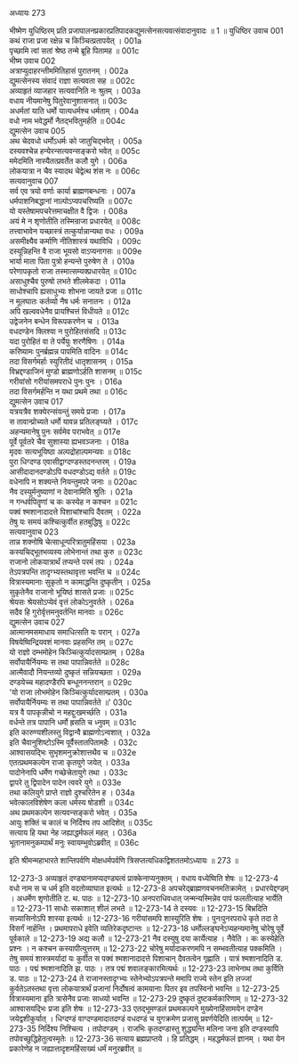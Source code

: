 अध्यायः 273

भीष्मेण युधिष्ठिरम् प्रति प्रजापालनप्रकारप्रतिपादकद्युमत्सेनसत्यवत्संवादानुवादः ॥ 1 ॥
युधिष्ठिर उवाच 	001  
कथं राजा प्रजा रक्षेन्न च किञ्चित्प्रतापयेत् ।	001a  
पृच्छामि त्वां सतां श्रेष्ठ तन्मे ब्रूहि पितामह ॥	001c  
भीष्म उवाच 	002  
अत्राप्युदाहरन्तीममितिहासं पुरातनम् ।	002a  
द्युमत्सेनस्य संवादं राज्ञा सत्यवता सह ॥	002c  
अव्याहृतं व्याजहार सत्यवानिति नः श्रुतम् ।	003a  
वधाय नीयमानेषु पितुरेवानुशासनात् ॥	003c  
अधर्मतां याति धर्मो यात्यधर्मश्च धर्मताम् ।	004a  
वधो नाम भवेद्धर्मो नैतद्भवितुमर्हति ॥	004c  
द्युमत्सेन उवाच 	005  
अथ चेदवधो धर्मोऽधर्मः को जातुचिद्भवेत् ।	005a  
दस्यवश्चेन्न हन्येरन्सत्यवन्सङ्करो भवेत् ॥	005c  
ममेदमिति नास्यैतत्प्रवर्तेत कलौ युगे ।	006a  
लोकयात्रा न चैव स्यादथ चेद्वेत्थ शंस नः ॥	006c  
सत्यवानुवाच 	007  
सर्व एव त्रयो वर्णाः कार्या ब्राह्मणबन्धनाः ।	007a  
धर्मपाशनिबद्धानां नाल्पोऽप्यपचरिष्यति ॥	007c  
यो यस्तेषामपचरेत्तमाचक्षीत वै द्विजः ।	008a  
अयं मे न शृणोतीति तस्मिन्राजा प्रधारयेत् ॥	008c  
तत्त्वाभावेन यच्छास्त्रं तत्कुर्यान्नान्यथा वधः ।	009a  
असमीक्ष्यैव कर्माणि नीतिशास्त्रं यथाविधि ।	009c  
दस्यून्निहन्ति वै राजा भूयसो वाऽप्यनागसः ॥	009e  
भार्या माता पिता पुत्रो हन्यन्ते पुरुषेण ते ।	010a  
परेणापकृतो राजा तस्मात्सम्यक्प्रधारयेत् ॥	010c  
असाधुश्चैव पुरुषो लभते शीलमेकदा ।	011a  
साधोश्चापि ह्यसाधुभ्यः शोभना जायते प्रजा ॥	011c  
न मूलघातः कर्तव्यो नैष धर्मः सनातनः ।	012a  
अपि खल्ववधेनैव प्रायश्चित्तं विधीयते ॥	012c  
उद्वेजनेन बन्धेन विरूपकरणेन च ।	013a  
वधदण्डेन क्लिश्या न पुरोहितसंसदि ॥	013c  
यदा पुरोहितं वा ते पर्येयुः शरणैषिणः ।	014a  
करिष्यामः पुनर्ब्रह्मन्न पापमिति वादिनः ॥	014c  
तदा विसर्गमर्हाः स्युरितीदं धातृशासनम् ।	015a  
विभ्रद्दण्डाजिनं मुण्डो ब्राह्मणोऽर्हति शासनम् ॥	015c  
गरीयांसो गरीयांसमपराधे पुनः पुनः ।	016a  
तदा विसर्गमर्हन्ति न यथा प्रथमे तथा ॥	016c  
द्युमत्सेन उवाच 	017  
यत्रयत्रैव शक्येरन्संयन्तुं समये प्रजाः ।	017a  
स तावान्प्रोच्यते धर्मो यावन्न प्रतिलङ्घ्यते ।	017c  
अहन्यमानेषु पुनः सर्वमेव पराभवेत् ॥	017e  
पूर्वे पूर्वतरे चैव सुशास्या ह्यभवञ्जनाः ।	018a  
मृदवः सत्यभूयिष्ठा अल्पद्रोहाल्पमन्यवः ॥	018c  
पुरा धिग्दण्ड एवासीद्वाग्दण्डस्तदनन्तरम् ।	019a  
आसीदादानदण्डोऽपि वधदण्डोऽद्य वर्तते ॥	019c  
वधेनापि न शक्यन्ते नियन्तुमपरे जनाः ॥	020ac  
नैव दस्युर्मनुष्याणां न देवानामिति श्रुतिः ।	021a  
न गन्धर्वपितॄणां च कः कस्येह न कश्चन ॥	021c  
पक्वं श्मशानादादत्ते पिशाचांश्चापि दैवतम् ।	022a  
तेषु यः समयं कश्चित्कुर्वीत हतबुद्धिषु ॥	022c  
सत्यवानुवाच 	023  
तान्न शक्नोषि चेत्साधून्परित्रातुमहिंसया ।	023a  
कस्यचिद्भूतभव्यस्य लोभेनान्तं तथा कुरु ॥	023c  
राजानो लोकयात्रार्थं तप्यन्ते परमं तपः ।	024a  
तेऽपत्रपन्ति तादृग्भ्यस्तथावृत्ता भवन्ति च ॥	024c  
वित्रास्यमानाः सुकृतो न कामाद्धन्ति दुष्कृतीन् ।	025a  
सुकृतेनैव राजानो भूयिष्ठं शासते प्रजाः ॥	025c  
श्रेयसः श्रेयसोऽप्येवं वृत्तं लोकोऽनुवर्तते ।	026a  
सदैव हि गुरोर्वृत्तमनुवर्तन्ति मानवाः ॥	026c  
द्युमत्सेन उवाच 	027  
आत्मानमसमाधाय समाधित्सति यः परान् ।	027a  
विषयेष्विन्द्रियवशं मानवाः प्रहसन्ति तम् ॥	027c  
यो राज्ञो दम्भमोहेन किञ्चित्कुर्यादसाम्प्रतम् ।	028a  
सर्वोपायैर्नियम्यः स तथा पापान्निवर्तते ॥	028c  
आत्मैवादौ नियन्तव्यो दुष्कृतं सन्नियच्छता ।	029a  
दण्डयेच्च महादण्डैरपि बन्धूननन्तरान् ॥	029c  
\'यो राजा लोभमोहेन किञ्चित्कुर्यादसाम्प्रतम् ।	030a  
सर्वोपायैर्नियम्यः स तथा पापान्निवर्तते ॥\'	030c  
यत्र वै पापकृन्नीचो न महद्दुःखमर्च्छति ।	031a  
वर्धन्ते तत्र पापानि धर्मो ह्रसति च ध्नुवम् ॥	031c  
इति कारुण्यशीलस्तु विद्वान्वै ब्राह्मणोऽन्वशात् ।	032a  
इति चैवानुशिष्टोऽस्मि पूर्वैस्तातपितामहैः ।	032c  
आश्वासयद्भिः सुभृशमनुक्रोशात्तथैव च ॥	032e  
एतत्प्रथमकल्पेन राजा कृतयुगे जयेत् ।	033a  
पादोनेनापि धर्मेण गच्छेत्त्रेतायुगे तथा ।	033c  
द्वापरे तु द्विपादेन पादेन त्ववरे युगे ॥	033e  
तथा कलियुगे प्राप्ते राज्ञो दुश्चरितेन ह ।	034a  
भवेत्कालविशेषेण कला धर्मस्य षोडशी ॥	034c  
अथ प्रथमकल्पेन सत्यवन्सङ्करो भवेत् ।	035a  
आयुः शक्तिं च कालं च निर्दिश्य तप आदिशेत् ॥	035c  
सत्याय हि यथा नेह जह्याद्धर्मफलं महत् ।	036a  
भूतानामनुकम्पार्थं मनुः स्वायम्भुवोऽब्रवीत् ॥ 	036c  

इति श्रीमन्महाभारते शान्तिपर्वणि मोक्षधर्मपर्वणि त्रिसप्तत्यधिकद्विशततमोऽध्यायः ॥ 273 ॥

12-273-3 अव्याहृतं दण्ड्यानामप्यदण्ड्यत्वं प्राक्केनाप्यनुक्तम् । वधाय वध्येष्विति शेषः ॥ 12-273-4 वधो नाम स च धर्म इति वदतोव्याघात इत्यर्थः ॥ 12-273-8 अपचरेद्ब्राह्मणवचनमतिक्रामेत् । प्रधारयेद्दण्डम् । अधर्मेण शृणोतीति ट. थ. पाठः ॥ 12-273-10 अनपराधिवधात् जन्मन्यस्मिन्नेव पापं फलतीत्याह भार्येति ॥ 12-273-11 साधोः सकाशात् शीलं लभते ॥ 12-273-14 ते दस्यवः ॥ 12-273-15 बिभ्रदिति सन्न्यासिनोऽपि शास्या इत्यर्थः ॥ 12-273-16 गरीयांसमपि शास्युरिति शेषः । पुनःपुनरपराधे कृते तदा ते विसर्गं नार्हन्ति । प्रथमापराधे इवेति व्यतिरेकदृष्टान्तः ॥ 12-273-18 धर्मोल्लङ्घनेऽप्यहन्यमानेषु चोरेषु पूर्वे पूर्वकाले ॥ 12-273-19 अद्य कलौ ॥ 12-273-21 नैव दस्युषु दया कार्येत्याह । नैवेति । कः कस्येहेति प्रश्नः । न कश्चन कस्यापीत्युत्तरम् ॥ 12-273-22 चोरेषु मर्यादाकरणमपि न सम्भवतीत्याह पक्कमिति । तेषु समयं शास्त्रमर्यादां यः कुर्वीत स पक्वं श्मशानादादत्ते पिशाचान् दैवतत्वेन गृह्णाति । पात्रं श्मशानादिति ड. पाठः । पद्मं श्मशानादिति झ. पाठः । तत्र पद्मं शवालङ्कारमित्यर्थः ॥ 12-273-23 लाभेनाथ तथा कुर्विति ड. पाठः ॥ 12-273-24 ते राजानस्तादृग्भ्यः स्तेनेभ्योऽपत्रपन्ते ममापि राज्ये स्तेन इति लज्जां कुर्वतेऽतस्तथा वृत्ता लोकयात्रार्थं प्रजानां निर्दोषत्वं कामयानाः पितर इव तपस्विनो भवन्ति ॥ 12-273-25 वित्रास्यमाना इति त्रासेनैव प्रजाः साध्व्यो भवन्ति ॥ 12-273-29 दुष्कृतं दुष्टकर्मकारिणाम् ॥ 12-273-32 आश्वासयद्भिः प्रजा इति शेषः ॥ 12-273-33 एतद्भूमण्डलं प्रथमकल्पने मुख्येनाहिंसामयेन दण्डेन जयेद्वशीकुर्यात् । धिग्दण्डं वाग्दण्डमादातदण्डं वधदण्डं च युगक्रमेण प्रजासु प्रवर्णयेदिति तात्पर्यम् ॥ 12-273-35 निर्दिश्य निश्चित्य । तपोदण्डम् । राजभिः कृतदण्डास्तु शुद्ध्यन्ति मलिना जना इति दण्डस्यापि तपोवच्छुद्धिहेतुत्वस्मृतेः ॥ 12-273-36 सत्याय ब्रह्मप्राप्तये । हि प्रतिद्धम् । महद्धर्मफलं ज्ञानम् । यथा येन प्रकारेणेह न जह्यात्तादृशमहिंसाख्यं धर्मं मनुरब्रवीत् ॥
